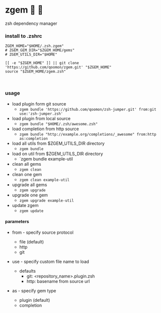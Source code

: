 # zgem 🐚 💎
zsh dependency manager

### install to .zshrc
  
```
ZGEM_HOME="$HOME/.zsh.zgem"
# ZGEM_GEM_DIR="$ZGEM_HOME/gems"
# ZGEM_UTILS_DIR="$HOME"

[[ -e "$ZGEM_HOME" ]] || git clone 'https://github.com/qoomon/zgem.git' "$ZGEM_HOME"
source "$ZGEM_HOME/zgem.zsh" 
```
  
### usage
* load plugin form git source 
  * `zgem bundle 'https://github.com/qoomon/zsh-jumper.git' from:git use:'zsh-jumper.zsh'`
* load plugin from local source
  * `zgem bundle "$HOME/.zsh/awesome.zsh"`
* load completion from http source
  * `zgem bundle "http://example.org/completions/_awesome" from:http as:completion`
* load all utils from $ZGEM_UTILS_DIR directory
  * `zgem bundle`
* load on util from $ZGEM_UTILS_DIR directory
  * `zgem bundle example-util
* clean all gems
  * `zgem clean`
* clean one gem
  * `zgem clean example-util`
* upgrade all gems
  * `zgem upgrade`
* upgrade one gem
  * `zgem upgrade example-util`
* update zgem
  * `zgem update`

#### parameters
* from - specify source protocol
  * file (default)
  * http
  * git

* use - specify custom file name to load
  * defaults
    * git: <repository_name>.plugin.zsh
    * http: basename from source url
  
* as - specify gem type
  * plugin (default)
  * completion

